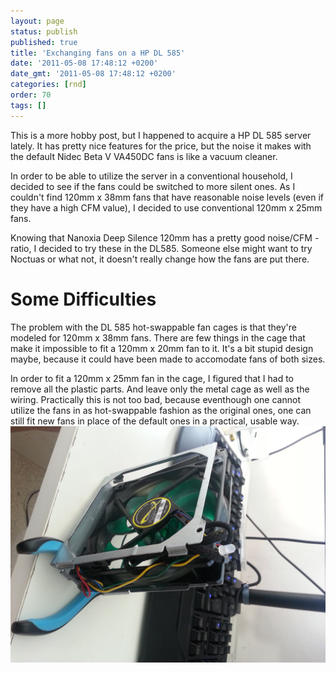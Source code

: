 ```yaml
---
layout: page
status: publish
published: true
title: 'Exchanging fans on a HP DL 585'
date: '2011-05-08 17:48:12 +0200'
date_gmt: '2011-05-08 17:48:12 +0200'
categories: [rnd]
order: 70
tags: []
---
```


This is a more hobby post, but I happened to acquire a HP DL 585 server lately. It has pretty nice features for the price,
but the noise it makes with the default Nidec Beta V VA450DC fans is like a vacuum cleaner.

In order to be able to utilize the server in a conventional household, I decided to see if the fans could be switched to more silent ones. As I couldn't find 120mm x 38mm
fans that have reasonable noise levels (even if they have a high CFM value), I decided to use conventional 120mm x 25mm fans.

Knowing that Nanoxia Deep Silence 120mm has a pretty good noise/CFM -ratio, I decided to try these in the DL585. Someone else might want to try Noctuas or what not, it doesn't
really change how the fans are put there.

# Some Difficulties

The problem with the DL 585 hot-swappable fan cages is that they're modeled for 120mm x 38mm fans. There are few things in the cage that make it impossible to fit a 120mm x 20mm fan to it. It's a bit stupid design maybe, because
it could have been made to accomodate fans of both sizes.

In order to fit a 120mm x 25mm fan in the cage, I figured that I had to remove all the plastic parts. And leave only the metal cage as well as the wiring.
Practically this is not too bad, because eventhough one cannot utilize the fans in as hot-swappable fashion as the original ones, one can still fit new fans in place of the default ones in a practical, usable way.
<img src=https://github.com/mviljamaa/mviljamaa.github.io/blob/master/blog/2011-05-08//IMG_20170616_105602.jpg></img>
